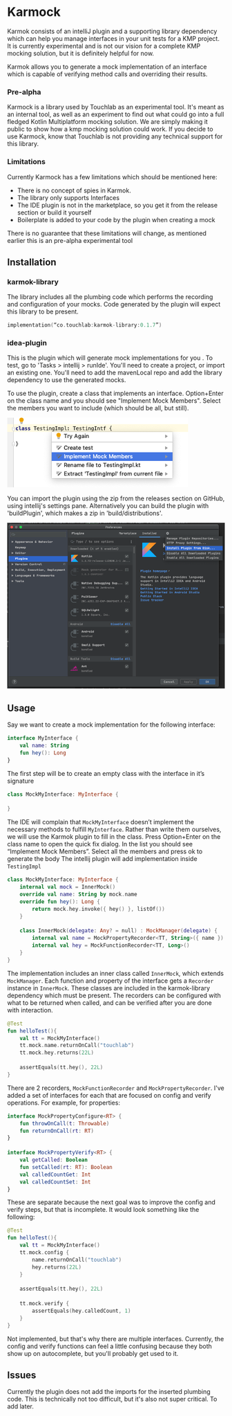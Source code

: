 # Karmock
Karmok consists of an intelliJ plugin and a supporting library dependency which can help you manage interfaces in your unit tests for a KMP project. It is currently experimental and is not our vision for a complete KMP mocking solution, but it is definitely helpful for now.

Karmok allows you to generate a mock implementation of an interface which is capable of verifying method calls and overriding their results.

### Pre-alpha

Karmock is a library used by Touchlab as an experimental tool. It's meant as an internal tool, as well as an experiment to find out what could go into a full fledged Kotlin Multiplatform mocking solution. We are simply making it public to show how a kmp mocking solution could work.
If you decide to use Karmock, know that Touchlab is not providing any technical support for this library.

### Limitations

Currently Karmock has a few limitations which should be mentioned here:

* There is no concept of spies in Karmok.
* The library only supports Interfaces
* The IDE plugin is not in the marketplace, so you get it from the release section or build it yourself
* Boilerplate is added to your code by the plugin when creating a mock

There is no guarantee that these limitations will change, as mentioned earlier this is an pre-alpha experimental tool


## Installation
### karmok-library
The library includes all the plumbing code which performs the recording and configuration of your mocks. Code generated by the plugin will expect this library to be present. 
```kotlin
implementation(“co.touchlab:karmok-library:0.1.7”)
```
### idea-plugin
This is the plugin which will generate mock implementations for you . To test, go to 'Tasks > intellij > runIde'. You'll need to create a project, or import an existing one. You'll need to add the mavenLocal repo and add the library dependency to use the generated mocks.

To use the plugin, create a class that implements an interface. Option+Enter on the class name and you should see "Implement Mock Members". Select the members you want to include (which should be all, but still).

![pop up](intellijpopup.png "Intellij Pop Up")

You can import the plugin using the zip from the releases section on GitHub, using intellij's settings pane.
Alternatively you can build the plugin with 'buildPlugin', which makes a zip in 'build/distributions'. 

![import](pluginimport.png "Intellij Import")
## Usage
Say we want to create a mock implementation for the following interface:

```kotlin
interface MyInterface {
    val name: String
    fun hey(): Long
}
```

The first step will be to create an empty class with the interface in it’s signature

```kotlin
class MockMyInterface: MyInterface {

}
```
The IDE will complain that `MockMyInterface` doesn’t implement the necessary methods to fulfill `MyInterface`. Rather than write them ourselves, we will use the Karmok plugin to fill in the class. Press Option+Enter on the class name to open the quick fix dialog. In the list you should see “Implement Mock Members”. Select all the members and press ok to generate the body
The intellij plugin will add implementation inside `TestingImpl`

```kotlin
class MockMyInterface: MyInterface {
    internal val mock = InnerMock()
    override val name: String by mock.name
    override fun hey(): Long {
        return mock.hey.invoke({ hey() }, listOf())
    }

    class InnerMock(delegate: Any? = null) : MockManager(delegate) {
        internal val name = MockPropertyRecorder<TT, String>({ name }) {}
        internal val hey = MockFunctionRecorder<TT, Long>()
    }
}
```

The implementation includes an inner class called `InnerMock`, which extends `MockManager`. Each function and property of the interface gets a `Recorder` instance in `InnerMock`. These classes are included in the karmok-library dependency which must be present. The recorders can be configured with what to be returned when called, and can be verified after you are done with interaction.

```kotlin
@Test
fun helloTest(){
    val tt = MockMyInterface()
    tt.mock.name.returnOnCall("touchlab")
    tt.mock.hey.returns(22L)
    
    assertEquals(tt.hey(), 22L)
}
```

There are 2 recorders, `MockFunctionRecorder` and `MockPropertyRecorder`. I've added a set of interfaces for each that are focused on config and verify operations. For example, for properties:

```kotlin
interface MockPropertyConfigure<RT> {
    fun throwOnCall(t: Throwable)
    fun returnOnCall(rt: RT)
}

interface MockPropertyVerify<RT> {
    val getCalled: Boolean
    fun setCalled(rt: RT): Boolean
    val calledCountGet: Int
    val calledCountSet: Int
}
```

These are separate because the next goal was to improve the config and verify steps, but that is incomplete. It would look something like the following:

```kotlin
@Test
fun helloTest(){
    val tt = MockMyInterface()
    tt.mock.config {
        name.returnOnCall("touchlab")
        hey.returns(22L)
    }
    
    assertEquals(tt.hey(), 22L)
    
    tt.mock.verify {
        assertEquals(hey.calledCount, 1)
    }
}
```

Not implemented, but that's why there are multiple interfaces. Currently, the config and verify functions can feel a little confusing because they both show up on autocomplete, but you'll probably get used to it.
## Issues
Currently the plugin does not add the imports for the inserted plumbing code. This is technically not too difficult, but it's also not super critical. To add later.
